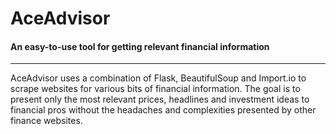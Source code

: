 # AceAdvisor
#### An easy-to-use tool for getting relevant financial information
---

AceAdvisor uses a combination of Flask, BeautifulSoup and Import.io to scrape websites for various bits of financial information. The goal is to present only the most relevant prices, headlines and investment ideas to financial pros without the headaches and complexities presented by other finance websites.
